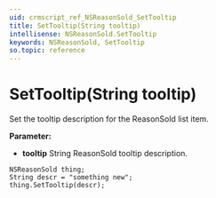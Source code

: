 ```yaml
---
uid: crmscript_ref_NSReasonSold_SetTooltip
title: SetTooltip(String tooltip)
intellisense: NSReasonSold.SetTooltip
keywords: NSReasonSold, SetTooltip
so.topic: reference
---
```


# SetTooltip(String tooltip)

Set the tooltip description for the ReasonSold list item.

**Parameter:** 
 - **tooltip** String ReasonSold tooltip description.

```crmscript
NSReasonSold thing;
String descr = "something new";
thing.SetTooltip(descr);
```

